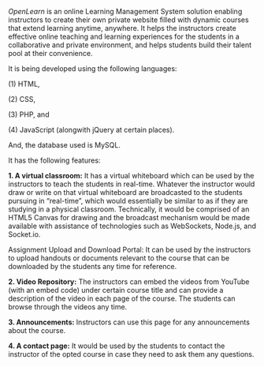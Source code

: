 *OpenLearn* is an online Learning Management System solution enabling instructors to create their own private website filled with dynamic courses that extend learning anytime, anywhere. It helps the instructors create effective online teaching and learning experiences for the students in a collaborative and private environment, and helps students build their talent pool at their convenience.

It is being developed using the following languages:

(1) HTML,

(2) CSS,

(3) PHP, and

(4) JavaScript (alongwith jQuery at certain places).

And, the database used is MySQL.

It has the following features:

**1. A virtual classroom:** It has a virtual whiteboard which can be used by the instructors to teach the students in real-time. Whatever the instructor would draw or write on that virtual whiteboard are broadcasted to the students pursuing in “real-time”, which would essentially be similar to as if they are studying in a physical classroom. Technically, it would be comprised of an HTML5 Canvas for drawing and the broadcast mechanism would be made available with assistance of technologies such as WebSockets, Node.js, and Socket.io.

Assignment Upload and Download Portal: It can be used by the instructors to upload handouts or documents relevant to the course that can be downloaded by the students any time for reference.

**2. Video Repository:** The instructors can embed the videos from YouTube (with an embed code) under certain course title and can provide a description of the video in each page of the course. The students can browse through the videos any time.

**3. Announcements:** Instructors can use this page for any announcements about the course.

**4. A contact page:** It would be used by the students to contact the instructor of the opted course in case they need to ask them any questions.
